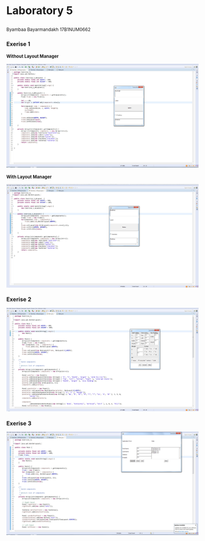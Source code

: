 <h1>Laboratory 5</h1>
<sub> Byambaa Bayarmandakh 17B1NUM0662<sub>
 
<h2>Exerise 1</h2>

<h3>Without Layout Manager</h3>

![Screenshot](EWO1.jpg?raw=true "Result Exercise 1")

<h3>With Layout Manager</h3>

![Screenshot](EW1.jpg?raw=true "Result Exercise 1")

<h2>Exerise 2</h2>

![Screenshot](E2.jpg?raw=true "Result Exercise 2")

<h2>Exerise 3</h2>

![Screenshot](E3.jpg?raw=true "Result Exercise 3")
